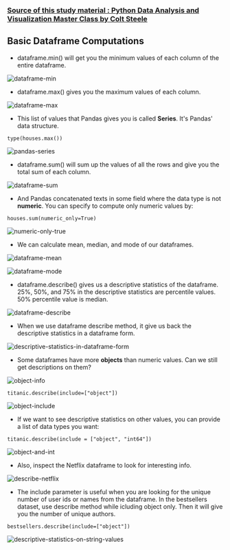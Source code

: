 ### [Source of this study material : Python Data Analysis and Visualization Master Class by Colt Steele](https://www.udemy.com/course/python-data-analysis-visualization/)


## Basic Dataframe Computations

- dataframe.min() will get you the minimum values of each column of the entire dataframe.


![dataframe-min](/pictures/python/basic-dataframe-computations/dataframe-min.PNG "dataframe min")


- dataframe.max() gives you the maximum values of each column.


![dataframe-max](/pictures/python/basic-dataframe-computations/dataframe-max.PNG "dataframe max")


- This list of values that Pandas gives you is called **Series**. It's Pandas' data structure.


```
type(houses.max())
```


![pandas-series](/pictures/python/basic-dataframe-computations/pandas-series.PNG "pandas series")



- dataframe.sum() will sum up the values of all the rows and give you the total sum of each column.


![dataframe-sum](/pictures/python/basic-dataframe-computations/dataframe-sum.PNG "dataframe sum")


- And Pandas concatenated texts in some field where the data type is not **numeric**. You can specify to compute only numeric values by:


```
houses.sum(numeric_only=True)
```


![numeric-only-true](/pictures/python/basic-dataframe-computations/numric-only-true.PNG "numeric_only = True")


- We can calculate mean, median, and mode of our dataframes.


![dataframe-mean](/pictures/python/basic-dataframe-computations/dataframe-mean.PNG "dataframe mean")


![dataframe-mode](/pictures/python/basic-dataframe-computations/dataframe-mode.PNG "dataframe-mode")



- dataframe.describe() gives us a descriptive statistics of the dataframe. 25%, 50%, and 75% in the descriptive statistics are percentile values. 50% percentile value is median.


![dataframe-describe](/pictures/python/basic-dataframe-computations/dataframe-describe.PNG "dataframe dssecribe")


- When we use dataframe describe method, it give us back the descriptive statistics in a dataframe form.


![descriptive-statistics-in-dataframe-form](/pictures/python/basic-dataframe-computations/descriptive-statistics-in-dataframe.PNG "descriptive statistics in a dataframe form")


- Some dataframes have more **objects** than numeric values. Can we still get descriptions on them?


![object-info](/pictures/python/basic-dataframe-computations/object-description.PNG "object description")


```
titanic.describe(include=["object"])
```


![object-include](/pictures/python/basic-dataframe-computations/object-include.PNG "include = [object]")


- If we want to see descriptive statistics on other values, you can provide a list of data types you want:


```
titanic.describe(include = ["object", "int64"])
```


![object-and-int](/pictures/python/basic-dataframe-computations/object-and-int.PNG "object and int")


- Also, inspect the Netflix dataframe to look for interesting info.


![describe-netflix](/pictures/python/basic-dataframe-computations/describe-netflix.PNG "describe netflix")


- The include parameter is useful when you are looking for the unique number of user ids or names from the dataframe. In the bestsellers dataset, use describe method while icluding object only. Then it will give you the number of unique authors.


```
bestsellers.describe(include=["object"])
```


![descriptive-statistics-on-string-values](/pictures/python/basic-dataframe-computations/desriptive-statistics-on-string-values.PNG "descriptive statistics on string values")


